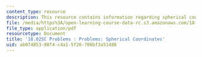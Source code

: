 ```yaml
---
content_type: resource
description: This resource contains information regarding spherical coordinates.
file: /media/https%3A/open-learning-course-data-rc.s3.amazonaws.com/18-02sc-multivariable-calculus-fall-2010/ab07485398f4c4a15f26706bf3a51488_MIT18_02SC_pb_47_quest.pdf
file_type: application/pdf
resourcetype: Document
title: '18.02SC Problems : Problems: Spherical Coordinates'
uid: ab074853-98f4-c4a1-5f26-706bf3a51488
---
```

